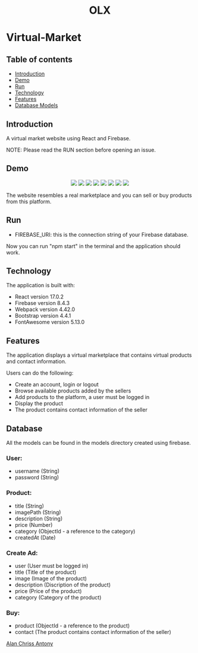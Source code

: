 <h1 align="center">OLX<h1/>

# Virtual-Market


## Table of contents

- [Introduction](#introduction)
- [Demo](#demo)
- [Run](#run)
- [Technology](#technology)
- [Features](#features)
- [Database Models](#database)

## Introduction

A virtual market website using React and Firebase.

NOTE: Please read the RUN section before opening an issue.

## Demo

<p align="center">
<img src="https://imgur.com/qQ5XWf2.jpg"/>
<img src="https://imgur.com/207BRe5.jpg"/>
<img src="https://imgur.com/WcJSECF.jpg"/>
<img src="https://imgur.com/5nmuQWV.jpg"/>
<img src="https://imgur.com/imWsn0a.jpg"/>
<img src="https://imgur.com/C98EiNd.jpg"/>
<img src="https://imgur.com/r5h3ixj.jpg"/>
<img src="https://imgur.com/PwDGSu6.jpg"/>
</p>


The website resembles a real marketplace and you can sell or buy products from this platform.


## Run


- FIREBASE_URI: this is the connection string of your Firebase database.

Now you can run "npm start" in the terminal and the application should work.

## Technology

The application is built with:

- React version 17.0.2
- Firebase version 8.4.3
- Webpack version 4.42.0
- Bootstrap version 4.4.1
- FontAwesome version 5.13.0


## Features

The application displays a virtual marketplace that contains virtual products and contact information.

Users can do the following:

- Create an account, login or logout
- Browse available products added by the sellers
- Add products to the platform, a user must be logged in
- Display the product
- The product contains contact information of the seller



## Database

All the models can be found in the models directory created using firebase.

### User:

- username (String)
- password (String)


### Product:

- title (String)
- imagePath (String)
- description (String)
- price (Number)
- category (ObjectId - a reference to the category)
- createdAt (Date)


  
### Create Ad:
  
- user (User must be logged in)
- title (Title of the product)
- image (Image of the product)
- description (Discription of the product)
- price (Price of the product)
- category (Category of the product)
  

### Buy:

- product (ObjectId - a reference to the product)
- contact (The product contains contact information of the seller)

  

[Alan Chriss Antony](https://github.com/alanchrissantony)
